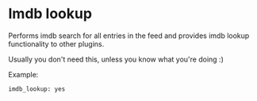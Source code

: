 # Imdb lookup

Performs imdb search for all entries in the feed and provides imdb lookup functionality to other plugins.

Usually you don't need this, unless you know what you're doing :)

Example:

```
imdb_lookup: yes
```
